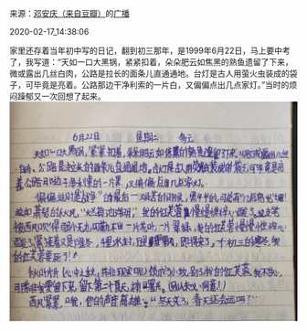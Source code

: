 来源：[邓安庆（来自豆瓣）](https://www.douban.com/people/renjiananhuo/)的[广播](https://www.douban.com/people/renjiananhuo/status/2816829731/)


2020-02-17_14:38:06


家里还存着当年初中写的日记，翻到初三那年，是1999年6月22日，马上要中考了，我写道：“天如一口大黑锅，紧紧扣着，朵朵肥云如焦黑的熟鱼遗留了下来，微或露出几丝白肉，公路是拉长的面条儿直通通地。台灯是古人用萤火虫装成的袋子，可毕竟是亮着。公路那边干净利索的一片白，又偏偏点出几点家灯。”当时的烦闷躁郁又一次回想了起来。
![](./pic/2020-02-17_14:38:06-邓安庆的广播1.jpg)  

